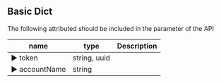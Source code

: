 ## Basic Dict

The following attributed should be included in the parameter of the API

name | type | Description
--- | --- | ---
▶ token | string, uuid | 
▶ accountName | string| 

